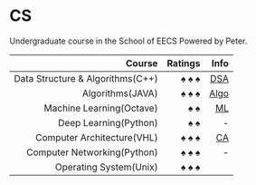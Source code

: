 # CS
 Undergraduate course in the School of EECS Powered by Peter.


 Course| Ratings | Info
 --:|--:|--:
Data Structure & Algorithms(C++) | &spades; &spades; &spades;  | [DSA](https://github.com/PeterWrighten/CS/tree/main/Data%20Structure%EF%BC%88C%EF%BC%89)
Algorithms(JAVA) | &spades; &spades; &spades;  | [Algo](https://github.com/PeterWrighten/CS/tree/main/Algorithms%EF%BC%88JAVA%EF%BC%89)
Machine Learning(Octave)  | &spades; &spades;  | [ML](https://github.com/PeterWrighten/MachineLearning)
Deep Learning(Python)  | &spades; &spades;  |  -
Computer Architecture(VHL) | &spades; &spades; &spades;  | [CA](https://github.com/PeterWrighten/ComputerArchitecture)
Computer Networking(Python)  | &spades; &spades; &spades;  | -
Operating System(Unix)  | &spades; &spades; &spades; |
